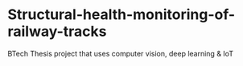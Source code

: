 # Structural-health-monitoring-of-railway-tracks
BTech Thesis project that uses computer vision, deep learning &amp; IoT
